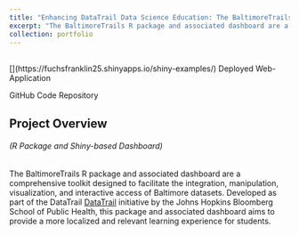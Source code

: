 ```yaml
---
title: "Enhancing DataTrail Data Science Education: The BaltimoreTrails R Package and Dashboard"
excerpt: "The BaltimoreTrails R package and associated dashboard are a comprehensive toolkit designed to facilitate the integration, manipulation, visualization, and interactive access of Baltimore datasets. Developed as part of the DataTrail [DataTrail](https://www.datatrail.org/) initiative by the Johns Hopkins Bloomberg School of Public Health, this package and associated dashboard aims to provide a more localized and relevant learning experience for students."
collection: portfolio
---
```

<br />
[<i class="fa fa-fw fa-link" aria-hidden="true"></i>](https://fuchsfranklin25.shinyapps.io/shiny-examples/) Deployed Web-Application

[<i class="fa fa-fw fa-code" aria-hidden="true"></i>](https://github.com/datatrail-jhu/BaltimoreTrails) GitHub Code Repository

## Project Overview

###### _(R Package and Shiny-based Dashboard)_

The BaltimoreTrails R package and associated dashboard are a comprehensive toolkit designed to facilitate the integration, manipulation, visualization, and interactive access of Baltimore datasets. Developed as part of the DataTrail [DataTrail](https://www.datatrail.org/) initiative by the Johns Hopkins Bloomberg School of Public Health, this package and associated dashboard aims to provide a more localized and relevant learning experience for students.



